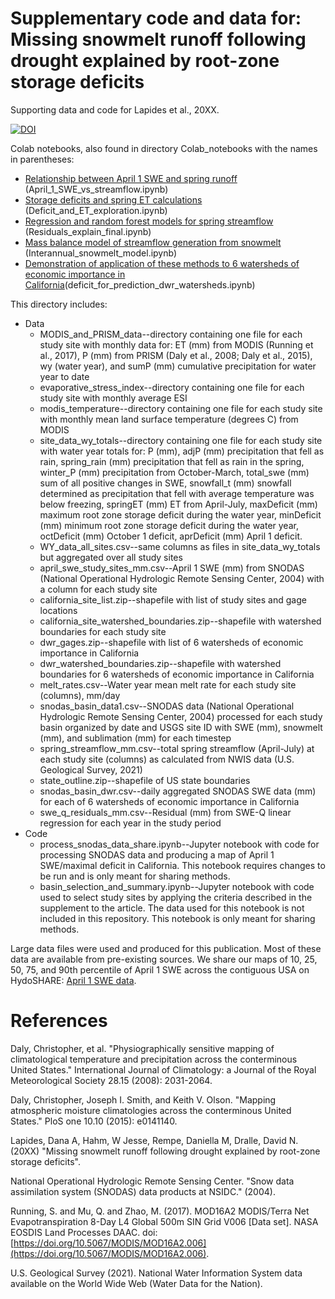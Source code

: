 # Supplementary code and data for: Missing snowmelt runoff following drought explained by root-zone storage deficits
Supporting data and code for Lapides et al., 20XX.

[![DOI](https://zenodo.org/badge/428774645.svg)](https://zenodo.org/badge/latestdoi/428774645)

Colab notebooks, also found in directory Colab_notebooks with the names in parentheses:

* [Relationship between April 1 SWE and spring runoff](https://colab.research.google.com/drive/1tv8kbIe9EY3vFdAQzbJTfE7RmDpM9uQG?usp=sharing) (April_1_SWE_vs_streamflow.ipynb)
* [Storage deficits and spring ET calculations](https://colab.research.google.com/drive/1hq-qqlIR_LuEyZ5s5RPddnqDLBo4M309?usp=sharing) (Deficit_and_ET_exploration.ipynb)
* [Regression and random forest models for spring streamflow](https://colab.research.google.com/drive/1jPtdcESsGPfB2H6MC-W7metpiFSqe799?usp=sharing) (Residuals_explain_final.ipynb)
* [Mass balance model of streamflow generation from snowmelt](https://colab.research.google.com/drive/197Hglpe3kkThdblSFz-9U9h63IvdQzE9?usp=sharing) (Interannual_snowmelt_model.ipynb)
* [Demonstration of application of these methods to 6 watersheds of economic importance in California](https://colab.research.google.com/drive/1_igz4g_mbTntAkPZv3SJGwnYIRUEEBFE?usp=sharing)(deficit_for_prediction_dwr_watersheds.ipynb)


This directory includes:
* Data
    * MODIS_and_PRISM_data--directory containing one file for each study site with monthly data for: ET (mm) from MODIS (Running et al., 2017), P (mm) from PRISM (Daly et al., 2008; Daly et al., 2015), wy (water year), and sumP (mm) cumulative precipitation for water year to date
    * evaporative_stress_index--directory containing one file for each study site with monthly average ESI
    * modis_temperature--directory containing one file for each study site with monthly mean land surface temperature (degrees C) from MODIS
    * site_data_wy_totals--directory containing one file for each study site with water year totals for: P (mm), adjP (mm) precipitation that fell as rain, spring_rain (mm) precipitation that fell as rain in the spring, winter_P (mm) precipitation from October-March, total_swe (mm) sum of all positive changes in SWE, snowfall_t (mm) snowfall determined as precipitation that fell with average temperature was below freezing, springET (mm) ET from April-July, maxDeficit (mm) maximum root zone storage deficit during the water year, minDeficit (mm) minimum root zone storage deficit during the water year, octDeficit (mm) October 1 deficit, aprDeficit (mm) April 1 deficit.
    * WY_data_all_sites.csv--same columns as files in site_data_wy_totals but aggregated over all study sites
    * april_swe_study_sites_mm.csv--April 1 SWE (mm) from SNODAS (National Operational Hydrologic Remote Sensing Center, 2004) with a column for each study site
    * california_site_list.zip--shapefile with list of study sites and gage locations
    * california_site_watershed_boundaries.zip--shapefile with watershed boundaries for each study site
    * dwr_gages.zip--shapefile with list of 6 watersheds of economic importance in California
    * dwr_watershed_boundaries.zip--shapefile with watershed boundaries for 6 watersheds of economic importance in California
    * melt_rates.csv--Water year mean melt rate for each study site (columns), mm/day
    * snodas_basin_data1.csv--SNODAS data (National Operational Hydrologic Remote Sensing Center, 2004) processed for each study basin organized by date and USGS site ID with SWE (mm), snowmelt (mm), and sublimation (mm) for each timestep
    * spring_streamflow_mm.csv--total spring streamflow (April-July) at each study site (columns) as calculated from NWIS data (U.S. Geological Survey, 2021)
    * state_outline.zip--shapefile of US state boundaries
    * snodas_basin_dwr.csv--daily aggregated SNODAS SWE data (mm) for each of 6 watersheds of economic importance in California
    * swe_q_residuals_mm.csv--Residual (mm) from SWE-Q linear regression for each year in the study period
* Code
    * process_snodas_data_share.ipynb--Jupyter notebook with code for processing SNODAS data and producing a map of April 1 SWE/maximal deficit in California. This notebook requires changes to be run and is only meant for sharing methods.
    * basin_selection_and_summary.ipynb--Jupyter notebook with code used to select study sites by applying the criteria described in the supplement to the article. The data used for this notebook is not included in this repository. This notebook is only meant for sharing methods.

Large data files were used and produced for this publication. Most of these data are available from pre-existing sources. We share our maps of 10, 25, 50, 75, and 90th percentile of April 1 SWE across the contiguous USA on HydoSHARE: [April 1 SWE data](https://www.hydroshare.org/resource/4b940b8593a4416e954a47bbbc58c568/).


# References
Daly, Christopher, et al. "Physiographically sensitive mapping of climatological temperature and precipitation across the conterminous United States." International Journal of Climatology: a Journal of the Royal Meteorological Society 28.15 (2008): 2031-2064.

Daly, Christopher, Joseph I. Smith, and Keith V. Olson. "Mapping atmospheric moisture climatologies across the conterminous United States." PloS one 10.10 (2015): e0141140.

Lapides, Dana A, Hahm, W Jesse, Rempe, Daniella M, Dralle, David N. (20XX) "Missing snowmelt runoff following drought explained by root-zone storage deficits".

National Operational Hydrologic Remote Sensing Center. "Snow data assimilation system (SNODAS) data products at NSIDC." (2004).

Running, S. and Mu, Q. and Zhao, M. (2017). MOD16A2 MODIS/Terra Net Evapotranspiration 8-Day L4 Global 500m SIN Grid V006 [Data set]. NASA EOSDIS Land Processes DAAC. doi: [https://doi.org/10.5067/MODIS/MOD16A2.006](https://doi.org/10.5067/MODIS/MOD16A2.006).

U.S. Geological Survey (2021). National Water Information System data available on the World Wide Web (Water Data for the Nation).
